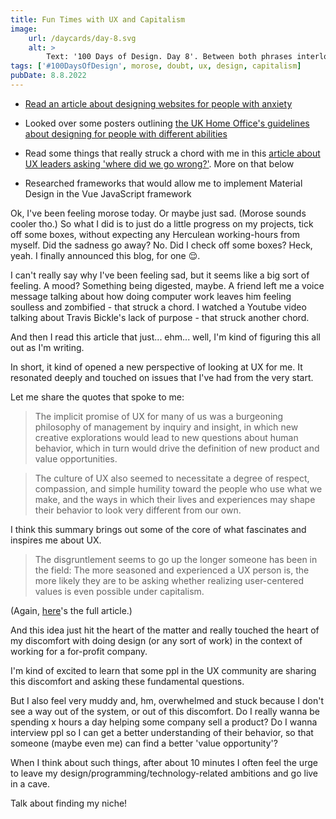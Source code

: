 ```yaml
---
title: Fun Times with UX and Capitalism
image:
    url: /daycards/day-8.svg
    alt: >
        Text: '100 Days of Design. Day 8'. Between both phrases interlocking rings in grey. Two of them blue to form the number 8.
tags: ['#100DaysOfDesign', morose, doubt, ux, design, capitalism]
pubDate: 8.8.2022
---
```


-   [Read an article about designing websites for people with anxiety](https://www.tpgi.com/a-web-of-anxiety-accessibility-for-people-with-anxiety-and-panic-disorders-part-2/)

-   Looked over some posters outlining [the UK Home Office's guidelines about designing for people with different abilities](https://github.com/UKHomeOffice/posters/blob/master/accessibility/dos-donts/posters_en-UK/accessibility-posters-set.pdf)

-   Read some things that really struck a chord with me in this [article about UX leaders asking 'where did we go wrong?'](https://www.fastcompany.com/90642462/ux-design-is-more-successful-than-ever-but-its-leaders-are-losing-hope). More on that below

-   Researched frameworks that would allow me to implement Material Design in the Vue JavaScript framework

Ok, I've been feeling morose today. Or maybe just sad. (Morose sounds cooler tho.) So what I did is to just do a little progress on my projects, tick off some boxes, without expecting any Herculean working-hours from myself. Did the sadness go away? No. Did I check off some boxes? Heck, yeah. I finally announced this blog, for one 😌.

I can't really say why I've been feeling sad, but it seems like a big sort of feeling. A mood? Something being digested, maybe. A friend left me a voice message talking about how doing computer work leaves him feeling soulless and zombified - that struck a chord. I watched a Youtube video talking about Travis Bickle's lack of purpose - that struck another chord.

And then I read this article that just... ehm... well, I'm kind of figuring this all out as I'm writing.

In short, it kind of opened a new perspective of looking at UX for me. It resonated deeply and touched on issues that I've had from the very start.

Let me share the quotes that spoke to me:

> The implicit promise of UX for many of us was a burgeoning philosophy of management by inquiry and insight, in which new creative explorations would lead to new questions about human behavior, which in turn would drive the definition of new product and value opportunities.

> The culture of UX also seemed to necessitate a degree of respect, compassion, and simple humility toward the people who use what we make, and the ways in which their lives and experiences may shape their behavior to look very different from our own.

I think this summary brings out some of the core of what fascinates and inspires me about UX.

> The disgruntlement seems to go up the longer someone has been in the field: The more seasoned and experienced a UX person is, the more likely they are to be asking whether realizing user-centered values is even possible under capitalism.

(Again, [here](https://www.fastcompany.com/90642462/ux-design-is-more-successful-than-ever-but-its-leaders-are-losing-hope)'s the full article.)

And this idea just hit the heart of the matter and really touched the heart of my discomfort with doing design (or any sort of work) in the context of working for a for-profit company.

I'm kind of excited to learn that some ppl in the UX community are sharing this discomfort and asking these fundamental questions.

But I also feel very muddy and, hm, overwhelmed and stuck because I don't see a way out of the system, or out of this discomfort. Do I really wanna be spending x hours a day helping some company sell a product? Do I wanna interview ppl so I can get a better understanding of their behavior, so that someone (maybe even me) can find a better 'value opportunity'?

When I think about such things, after about 10 minutes I often feel the urge to leave my design/programming/technology-related ambitions and go live in a cave.

Talk about finding my niche!

